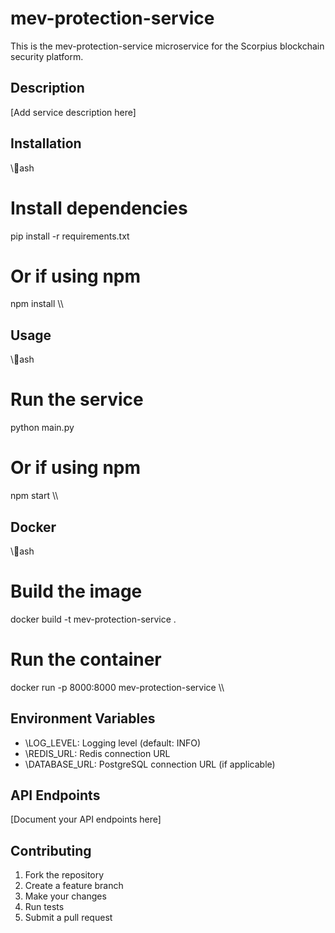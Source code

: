# mev-protection-service

This is the mev-protection-service microservice for the Scorpius blockchain security platform.

## Description

[Add service description here]

## Installation

\\\ash
# Install dependencies
pip install -r requirements.txt

# Or if using npm
npm install
\\\

## Usage

\\\ash
# Run the service
python main.py

# Or if using npm
npm start
\\\

## Docker

\\\ash
# Build the image
docker build -t mev-protection-service .

# Run the container
docker run -p 8000:8000 mev-protection-service
\\\

## Environment Variables

- \LOG_LEVEL\: Logging level (default: INFO)
- \REDIS_URL\: Redis connection URL
- \DATABASE_URL\: PostgreSQL connection URL (if applicable)

## API Endpoints

[Document your API endpoints here]

## Contributing

1. Fork the repository
2. Create a feature branch
3. Make your changes
4. Run tests
5. Submit a pull request
